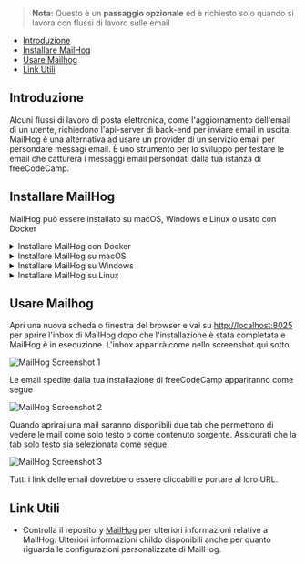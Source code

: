 > **Nota:** Questo è un **passaggio opzionale** ed è richiesto solo quando si lavora con flussi di lavoro sulle email

- [Introduzione](#introduction)
- [Installare MailHog](#installing-mailhog)
- [Usare Mailhog](#using-mailhog)
- [Link Utili](#useful-links)

## Introduzione

Alcuni flussi di lavoro di posta elettronica, come l'aggiornamento dell'email di un utente, richiedono l'api-server di back-end per inviare email in uscita. MailHog è una alternativa ad usare un provider di un servizio email per persondare messagi email. È uno strumento per lo sviluppo per testare le email che catturerà i messaggi email persondati dalla tua istanza di freeCodeCamp.

## Installare MailHog

MailHog può essere installato su macOS, Windows e Linux o usato con Docker

<details><summary>Installare MailHog con Docker</summary>

Se hai Docker installato puoi usare

```bash
docker run -d --name mailhog --network host --rm mailhog/mailhog
```

per avviare MailHog in background e

```bash
docker stop mailhog
```

per arrestarlo.

Quando l'installazione è completa, puoi iniziare a [usare MailHog](#using-mailhog).

</details>

<details><summary>Installare MailHog su macOS</summary>

Installa MailHog su macOS con [Homebrew](https://brew.sh/):

```bash
brew install mailhog
brew services start mailhog
```

I comandi qui sopra avvieranno un servizio mailhog in background.

Quando l'installazione è completa, puoi iniziare a [usare MailHog](#using-mailhog).

</details>

<details><summary>Installare MailHog su Windows</summary>

Scarica l'ultima versione di MailHog dalla [repository ufficiale di MailHog](https://github.com/mailhog/MailHog/releases). Trova e clicca sul link per la tua versione di Windows (32 o 64 bit) e un file .exe sarà scaricato sul tuo computer.

Quando il download è stato completato, clicca per aprire il file. Potrebbe comparire una notifica del firewall di Windows, chiedendo i permessi di accesso per MailHog. Dopo aver consentito l'accesso nel firewall, si aprirà un prompt standard della riga di comando di Windows con MailHog in esecuzione.

Chiudi MailHog chiudendo la finestra del prompt dei comandi. Per riaprire MailHog, clicca sul file eseguibile (.exe) di MailHog che è stato scaricato all'inizio; non è necessario scaricare un nuovo file di installazione.

Inizia a [usare MailHog](#using-mailhog).

</details>

<details><summary>Installare MailHog su Linux</summary>

Come prima cosa, installa [Go](https://golang.org).

Usa i seguenti comandi per installare GO su sistemi basati su Debian come Ubuntu e Linux Mint.

```bash
sudo apt-get install golang
```

Usa i seguenti comandi per installare GO su sistemi basati su RPM come CentOS, Fedora, Red Hat Linux, ecc.

```bash
sudo dnf install golang
```

In alternativa, esegui i seguenti comandi per installare GO.

```bash
sudo yum install golang
```

Ora imposta il path per Go con i seguenti comandi.

```bash
echo "export GOPATH=$HOME/go" >> ~/.profile
echo 'export PATH=$PATH:/usr/local/go/bin:$GOPATH/bin' >> ~/.profile
source ~/.profile
```

In fine, esegui i comandi seguenti per installare ed eseguire MailHog.

```bash
go get github.com/mailhog/MailHog
sudo cp /home/$(whoami)/go/bin/MailHog /usr/local/bin/mailhog
mailhog
```

Inizia a [usare MailHog](#using-mailhog).

</details>

## Usare Mailhog

Apri una nuova scheda o finestra del browser e vai su [http://localhost:8025](http://localhost:8025) per aprire l'inbox di MailHog dopo che l'installazione è stata completata e MailHog è in esecuzione. L'inbox apparirà come nello screenshot qui sotto.

![MailHog Screenshot 1](https://contribute.freecodecamp.org/images/mailhog/1.jpg)

Le email spedite dalla tua installazione di freeCodeCamp appariranno come segue

![MailHog Screenshot 2](https://contribute.freecodecamp.org/images/mailhog/2.jpg)

Quando aprirai una mail saranno disponibili due tab che permettono di vedere le mail come solo testo o come contenuto sorgente. Assicurati che la tab solo testo sia selezionata come segue.

![MailHog Screenshot 3](https://contribute.freecodecamp.org/images/mailhog/3.jpg)

Tutti i link delle email dovrebbero essere cliccabili e portare al loro URL.

## Link Utili

- Controlla il repository [MailHog](https://github.com/mailhog/MailHog) per ulteriori informazioni relative a MailHog. Ulteriori informazioni childo disponibili anche per quanto riguarda le configurazioni personalizzate di MailHog.
